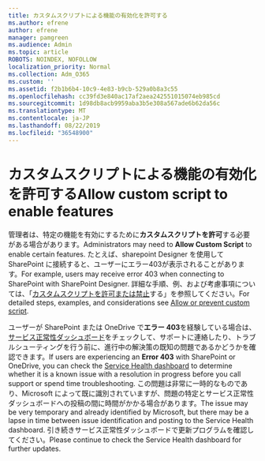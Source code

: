 ```yaml
---
title: カスタムスクリプトによる機能の有効化を許可する
ms.author: efrene
author: efrene
manager: pamgreen
ms.audience: Admin
ms.topic: article
ROBOTS: NOINDEX, NOFOLLOW
localization_priority: Normal
ms.collection: Adm_O365
ms.custom: ''
ms.assetid: f2b1b6b4-10c9-4e83-b9cb-529a0b8a3c55
ms.openlocfilehash: cc39fd3e840ac17af2aea242551015074eb985cd
ms.sourcegitcommit: 1d98db8acb9959aba3b5e308a567ade6b62da56c
ms.translationtype: MT
ms.contentlocale: ja-JP
ms.lasthandoff: 08/22/2019
ms.locfileid: "36548900"
---
```

# <a name="allow-custom-script-to-enable-features"></a><span data-ttu-id="65adc-102">カスタムスクリプトによる機能の有効化を許可する</span><span class="sxs-lookup"><span data-stu-id="65adc-102">Allow custom script to enable features</span></span>

<span data-ttu-id="65adc-103">管理者は、特定の機能を有効にするために**カスタムスクリプトを許可**する必要がある場合があります。</span><span class="sxs-lookup"><span data-stu-id="65adc-103">Administrators may need to **Allow Custom Script** to enable certain features.</span></span> <span data-ttu-id="65adc-104">たとえば、sharepoint Designer を使用して SharePoint に接続すると、ユーザーにエラー403が表示されることがあります。</span><span class="sxs-lookup"><span data-stu-id="65adc-104">For example, users may receive error 403 when connecting to SharePoint with SharePoint Designer.</span></span> <span data-ttu-id="65adc-105">詳細な手順、例、および考慮事項については、「[カスタムスクリプトを許可または禁止](https://docs.microsoft.com/sharepoint/allow-or-prevent-custom-script)する」を参照してください。</span><span class="sxs-lookup"><span data-stu-id="65adc-105">For detailed steps, examples, and considerations see [Allow or prevent custom script](https://docs.microsoft.com/sharepoint/allow-or-prevent-custom-script).</span></span>

<span data-ttu-id="65adc-106">ユーザーが SharePoint または OneDrive で**エラー 403**を経験している場合は、[サービス正常性ダッシュボード](https://admin.microsoft.com/AdminPortal/Home#/servicehealth)をチェックして、サポートに連絡したり、トラブルシューティングを行う前に、進行中の解決策の既知の問題であるかどうかを確認できます。</span><span class="sxs-lookup"><span data-stu-id="65adc-106">If users are experiencing an **Error 403** with SharePoint or OneDrive, you can check the [Service Health dashboard](https://admin.microsoft.com/AdminPortal/Home#/servicehealth) to determine whether it is a known issue with a resolution in progress before you call support or spend time troubleshooting.</span></span> <span data-ttu-id="65adc-107">この問題は非常に一時的なものであり、Microsoft によって既に識別されていますが、問題の特定とサービス正常性ダッシュボードへの投稿の間に時間がかかる場合があります。</span><span class="sxs-lookup"><span data-stu-id="65adc-107">The issue may be very temporary and already identified by Microsoft, but there may be a lapse in time between issue identification and posting to the Service Health dashboard.</span></span> <span data-ttu-id="65adc-108">引き続きサービス正常性ダッシュボードで更新プログラムを確認してください。</span><span class="sxs-lookup"><span data-stu-id="65adc-108">Please continue to check the Service Health dashboard for further updates.</span></span>

